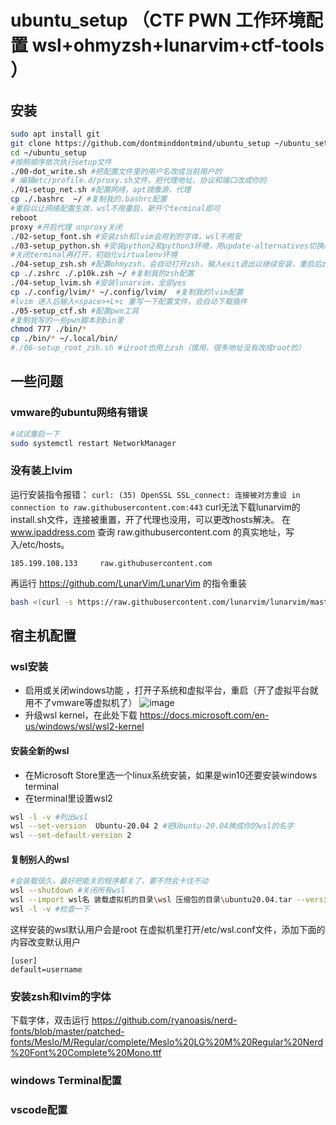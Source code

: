 # ubuntu_setup （CTF PWN 工作环境配置 wsl+ohmyzsh+lunarvim+ctf-tools ）

## 安装
```bash
sudo apt install git
git clone https://github.com/dontminddontmind/ubuntu_setup ~/ubuntu_setup
cd ~/ubuntu_setup
#按照顺序依次执行setup文件
./00-dot_write.sh #把配置文件里的用户名改成当前用户的
# 编辑etc/profile.d/proxy.sh文件，把代理地址、协议和端口改成你的
./01-setup_net.sh #配置网络，apt镜像源，代理
cp ./.bashrc  ~/ #复制我的.bashrc配置
#重启以让网络配置生效，wsl不用重启，新开个terminal即可
reboot
proxy #开启代理 unproxy关闭
./02-setup_font.sh #安装zsh和lvim会用到的字体，wsl不用安
./03-setup_python.sh #安装python2和python3环境，用update-alternatives切换版本
#关闭terminal再打开，初始化virtualenv环境
./04-setup_zsh.sh #配置ohmyzsh，会自动打开zsh，输入exit退出以继续安装，重启后zsh会变成默认shell
cp ./.zshrc ./.p10k.zsh ~/ #复制我的zsh配置
./04-setup_lvim.sh #安装lunarvim，全部yes
cp ./.config/lvim/* ~/.config/lvim/  #复制我的lvim配置
#lvim 进入后输入<space>+L+c 重写一下配置文件，会自动下载插件
./05-setup_ctf.sh #配置pwn工具
#复制我写的一些pwn脚本到bin里
chmod 777 ./bin/*
cp ./bin/* ~/.local/bin/
#./06-setup_root_zsh.sh #让root也用上zsh（慎用，很多地址没有改成root的）
```
## 一些问题
### vmware的ubuntu网络有错误
```bash
#试试重启一下
sudo systemctl restart NetworkManager
```
### 没有装上lvim 
运行安装指令报错：
`curl: (35) OpenSSL SSL_connect: 连接被对方重设 in connection to raw.githubusercontent.com:443`
curl无法下载lunarvim的install.sh文件，连接被重置，开了代理也没用，可以更改hosts解决。
在 www.ipaddress.com 查询 raw.githubusercontent.com 的真实地址，写入/etc/hosts。
```
185.199.108.133     raw.githubusercontent.com
```
再运行 https://github.com/LunarVim/LunarVim 的指令重装
```bash
bash <(curl -s https://raw.githubusercontent.com/lunarvim/lunarvim/master/utils/installer/install.sh)
```
## 宿主机配置
### wsl安装
* 启用或关闭windows功能 ，打开子系统和虚拟平台，重启（开了虚拟平台就用不了vmware等虚拟机了）
![image](https://user-images.githubusercontent.com/39674475/190902178-a5cf4246-1aa2-4914-a391-666b75299e84.png)
* 升级wsl kernel，在此处下载 https://docs.microsoft.com/en-us/windows/wsl/wsl2-kernel
#### 安装全新的wsl
* 在Microsoft Store里选一个linux系统安装，如果是win10还要安装windows terminal
* 在terminal里设置wsl2
```bash
wsl -l -v #列出wsl
wsl --set-version  Ubuntu-20.04 2 #把Ubuntu-20.04换成你的wsl的名字
wsl --set-default-version 2
```
#### 复制别人的wsl
```bash
#会装载很久，最好把能关的程序都关了，要不然会卡住不动
wsl --shutdown #关闭所有wsl
wsl --import wsl名 装载虚拟机的目录\wsl 压缩包的目录\ubuntu20.04.tar --version 2
wsl -l -v #检查一下
```
这样安装的wsl默认用户会是root
在虚拟机里打开/etc/wsl.conf文件，添加下面的内容改变默认用户
```
[user]
default=username
```
### 安装zsh和lvim的字体
下载字体，双击运行
https://github.com/ryanoasis/nerd-fonts/blob/master/patched-fonts/Meslo/M/Regular/complete/Meslo%20LG%20M%20Regular%20Nerd%20Font%20Complete%20Mono.ttf
### windows Terminal配置

### vscode配置

